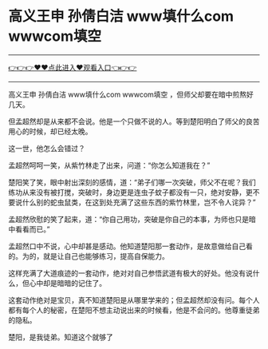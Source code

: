 # 高义王申 孙倩白洁 www填什么com wwwcom填空

<hr/> <a href="https://github.com/kjhudf/xccd/issues/1">👉👉👉♥♥点此进入♥观看入口👈👉👉</a><hr/>

高义王申 孙倩白洁 www填什么com wwwcom填空
，但师父却要在暗中煎熬好几天。

但孟超然却是从来都不会说。他是一个只做不说的人。等到楚阳明白了师父的良苦用心的时候，却已经太晚。

这一世，他怎么会错过？

孟超然呵呵一笑，从紫竹林走了出来，问道：“你怎么知道我在？”

楚阳笑了笑，眼中射出深刻的感情，道：“弟子们哪一次突破，师父不在呢？我们练功从来没有被打搅，突破时，身边更是连虫子蚊子都没有一只，绝对安静，更不要说什么别的蛇虫鼠类，在这到处充满了这些东西的紫竹林里，岂不令人诧异？”

孟超然欣慰的笑了起来，道：“你自己用功，突破是你自己的本事，为师也只是暗中看看而已。”

孟超然口中不说，心中却甚是感动。他知道楚阳那一套动作，是故意做给自己看的。为的，就是让自己也能够练习，提高自保能力。

这样充满了大道痕迹的一套动作，绝对对自己参悟武道有极大的好处。他没有说什么，但心中却是暗暗的记住了。

这套动作绝对是宝贝，真不知道楚阳是从哪里学来的；但孟超然却没有问。每个人都有每个人的秘密，在楚阳不想主动说出来的时候看，他是不会问的。他尊重徒弟的隐私。

楚阳，是我徒弟。知道这个就够了
